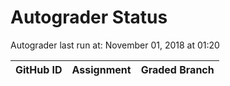 # Autograder Status
Autograder last run at: November 01, 2018 at 01:20

| GitHub ID | Assignment | Graded Branch |
|-----------|------------|---------------|
